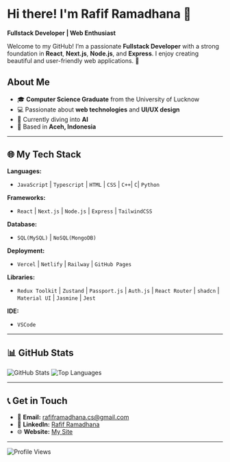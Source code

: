 # Hi there! I'm Rafif Ramadhana 👋

**Fullstack Developer | Web Enthusiast**

Welcome to my GitHub! I’m a passionate **Fullstack Developer** with a strong foundation in **React**, **Next.js**, **Node.js**, and **Express**. I enjoy creating beautiful and user-friendly web applications. 🚀

## About Me
- 🎓 **Computer Science Graduate** from the University of Lucknow
- 💻 Passionate about **web technologies** and **UI/UX design**
- 🌱 Currently diving into **AI**
- 📍 Based in **Aceh, Indonesia**

---

## 🌐 My Tech Stack

**Languages:**
- `JavaScript` | `Typescript` | `HTML` | `CSS` | `C++`| `C`| `Python`
  
**Frameworks:**
- `React` | `Next.js` | `Node.js` | `Express` | `TailwindCSS`
  
**Database:**
- `SQL(MySQL)` | `NoSQL(MongoDB)`
  
**Deployment:**
- `Vercel` | `Netlify` | `Railway` | `GitHub Pages`
  
**Libraries:**
- `Redux Toolkit` | `Zustand` | `Passport.js` | `Auth.js` | `React Router` | `shadcn` | `Material UI` | `Jasmine` | `Jest`

**IDE:**
- `VSCode`

---


## 📊 GitHub Stats

![GitHub Stats](https://github-readme-stats.vercel.app/api?username=rafiframadhana&show_icons=true&count_private=true&hide_title=true)
![Top Languages](https://github-readme-stats.vercel.app/api/top-langs/?username=rafiframadhana&layout=compact&hide=html&theme=radical)

---

## 📞 Get in Touch

- 📧 **Email:** [rafiframadhana.cs@gmail.com](mailto:rafiframadhana.cs@gmail.com)
- 🔗 **LinkedIn:** [Rafif Ramadhana](https://www.linkedin.com/in/rafif-ramadhana-230603250)
- 🌐 **Website:** [My Site](https://rafiframadhana.site/)

---
![Profile Views](https://shields.io/badge/Profile%20Views-1234-blue)
